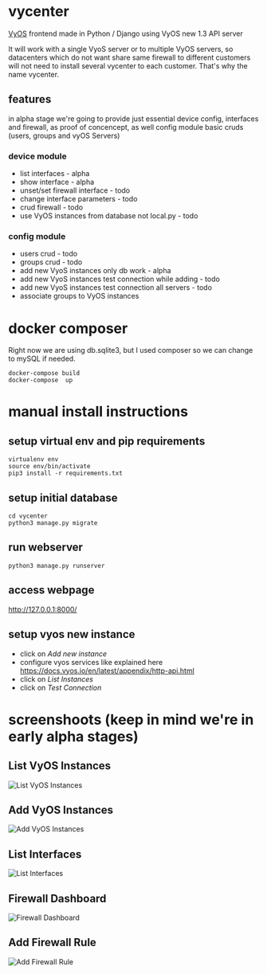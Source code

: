 # vycenter
[VyOS](https://www.vyos.io/) frontend made in Python / Django using VyOS new 1.3 API server

It will work with a single VyoS server or to multiple VyOS servers, so datacenters which do not want share same firewall to different customers will not need to install several vycenter to each customer. That's why the name vycenter.

## features
in alpha stage we're going to provide just essential device config, interfaces and firewall, as proof of concencept, as well config module basic cruds (users, groups and vyOS Servers)

### device module
* list interfaces - alpha
* show interface - alpha
* unset/set firewall interface - todo
* change interface parameters - todo
* crud firewall - todo
* use VyOS instances from database not local.py - todo

### config module
* users crud - todo
* groups crud - todo
* add new VyoS instances only db work - alpha
* add new VyoS instances test connection while adding - todo
* add new VyoS instances test connection all servers - todo
* associate groups to VyOS instances

# docker composer

Right now we are using db.sqlite3, but I used composer so we can change to mySQL if needed.

```
docker-compose build
docker-compose  up
```

# manual install instructions

## setup virtual env and pip requirements
```
virtualenv env
source env/bin/activate
pip3 install -r requirements.txt
```

## setup initial database
```
cd vycenter
python3 manage.py migrate
```

## run webserver
```
python3 manage.py runserver
```

## access webpage
http://127.0.0.1:8000/


## setup vyos new instance
* click on *Add new instance*
* configure vyos services like explained here https://docs.vyos.io/en/latest/appendix/http-api.html
* click on *List Instances*
* click on *Test Connection*


# screenshoots (keep in mind we're in early alpha stages)

## List VyOS Instances
![List VyOS Instances](https://storage.googleapis.com/imgvycenter/screenshoot-alfa1/list-instances.png)

## Add VyOS Instances
![Add VyOS Instances](https://storage.googleapis.com/imgvycenter/screenshoot-alfa1/add-instance.png)

## List Interfaces
![List Interfaces](https://storage.googleapis.com/imgvycenter/screenshoot-alfa1/list-interfaces.png)

## Firewall Dashboard
![Firewall Dashboard](https://storage.googleapis.com/imgvycenter/screenshoot-alfa1/firewall-dash.png)

## Add Firewall Rule
![Add Firewall Rule](https://storage.googleapis.com/imgvycenter/screenshoot-alfa1/firewall-rule.png)


